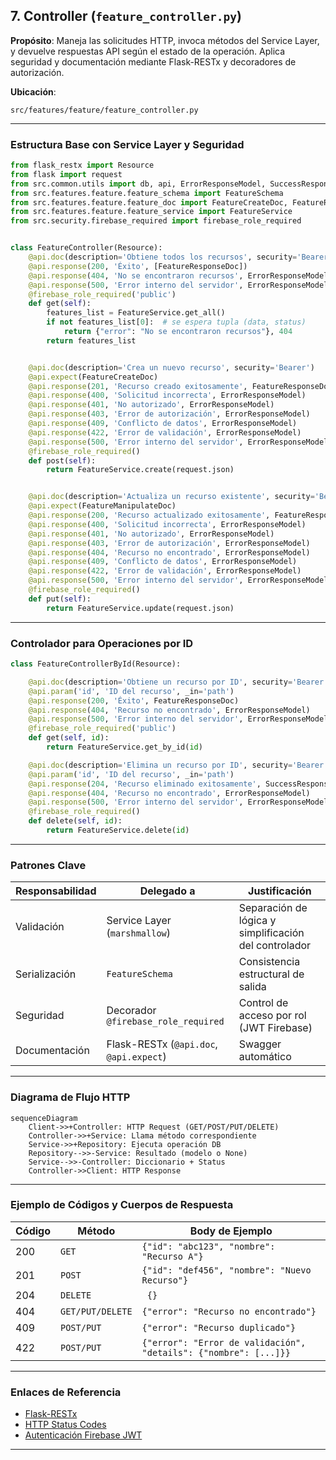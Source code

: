 ## 7. Controller (`feature_controller.py`)

**Propósito**: Maneja las solicitudes HTTP, invoca métodos del Service Layer, y devuelve respuestas API según el estado de la operación. Aplica seguridad y documentación mediante Flask-RESTx y decoradores de autorización.

**Ubicación**:

```
src/features/feature/feature_controller.py
```

---

### Estructura Base con Service Layer y Seguridad

```python
from flask_restx import Resource
from flask import request
from src.common.utils import db, api, ErrorResponseModel, SuccessResponseModel
from src.features.feature.feature_schema import FeatureSchema
from src.features.feature.feature_doc import FeatureCreateDoc, FeatureResponseDoc, FeatureManipulateDoc
from src.features.feature.feature_service import FeatureService
from src.security.firebase_required import firebase_role_required


class FeatureController(Resource):
    @api.doc(description='Obtiene todos los recursos', security='Bearer')
    @api.response(200, 'Éxito', [FeatureResponseDoc])
    @api.response(404, 'No se encontraron recursos', ErrorResponseModel)
    @api.response(500, 'Error interno del servidor', ErrorResponseModel)
    @firebase_role_required('public')
    def get(self):
        features_list = FeatureService.get_all()
        if not features_list[0]:  # se espera tupla (data, status)
            return {"error": "No se encontraron recursos"}, 404
        return features_list


    @api.doc(description='Crea un nuevo recurso', security='Bearer')
    @api.expect(FeatureCreateDoc)
    @api.response(201, 'Recurso creado exitosamente', FeatureResponseDoc)
    @api.response(400, 'Solicitud incorrecta', ErrorResponseModel)
    @api.response(401, 'No autorizado', ErrorResponseModel)
    @api.response(403, 'Error de autorización', ErrorResponseModel)
    @api.response(409, 'Conflicto de datos', ErrorResponseModel)
    @api.response(422, 'Error de validación', ErrorResponseModel)
    @api.response(500, 'Error interno del servidor', ErrorResponseModel)
    @firebase_role_required()
    def post(self):
        return FeatureService.create(request.json)


    @api.doc(description='Actualiza un recurso existente', security='Bearer')
    @api.expect(FeatureManipulateDoc)
    @api.response(200, 'Recurso actualizado exitosamente', FeatureResponseDoc)
    @api.response(400, 'Solicitud incorrecta', ErrorResponseModel)
    @api.response(401, 'No autorizado', ErrorResponseModel)
    @api.response(403, 'Error de autorización', ErrorResponseModel)
    @api.response(404, 'Recurso no encontrado', ErrorResponseModel)
    @api.response(409, 'Conflicto de datos', ErrorResponseModel)
    @api.response(422, 'Error de validación', ErrorResponseModel)
    @api.response(500, 'Error interno del servidor', ErrorResponseModel)
    @firebase_role_required()
    def put(self):
        return FeatureService.update(request.json)
```

---

### Controlador para Operaciones por ID

```python
class FeatureControllerById(Resource):

    @api.doc(description='Obtiene un recurso por ID', security='Bearer')
    @api.param('id', 'ID del recurso', _in='path')
    @api.response(200, 'Éxito', FeatureResponseDoc)
    @api.response(404, 'Recurso no encontrado', ErrorResponseModel)
    @api.response(500, 'Error interno del servidor', ErrorResponseModel)
    @firebase_role_required('public')
    def get(self, id):
        return FeatureService.get_by_id(id)

    @api.doc(description='Elimina un recurso por ID', security='Bearer')
    @api.param('id', 'ID del recurso', _in='path')
    @api.response(204, 'Recurso eliminado exitosamente', SuccessResponseModel)
    @api.response(404, 'Recurso no encontrado', ErrorResponseModel)
    @api.response(500, 'Error interno del servidor', ErrorResponseModel)
    @firebase_role_required()
    def delete(self, id):
        return FeatureService.delete(id)
```

---

### Patrones Clave

| Responsabilidad | Delegado a                              | Justificación                                         |
| --------------- | --------------------------------------- | ----------------------------------------------------- |
| Validación      | Service Layer (`marshmallow`)           | Separación de lógica y simplificación del controlador |
| Serialización   | `FeatureSchema`                         | Consistencia estructural de salida                    |
| Seguridad       | Decorador `@firebase_role_required`     | Control de acceso por rol (JWT Firebase)              |
| Documentación   | Flask-RESTx (`@api.doc`, `@api.expect`) | Swagger automático                                    |

---

### Diagrama de Flujo HTTP

```mermaid
sequenceDiagram
    Client->>+Controller: HTTP Request (GET/POST/PUT/DELETE)
    Controller->>+Service: Llama método correspondiente
    Service->>+Repository: Ejecuta operación DB
    Repository-->>-Service: Resultado (modelo o None)
    Service-->>-Controller: Diccionario + Status
    Controller->>Client: HTTP Response
```

---

### Ejemplo de Códigos y Cuerpos de Respuesta

| Código | Método           | Body de Ejemplo                                                  |
| ------ | ---------------- | ---------------------------------------------------------------- |
| 200    | `GET`            | `{"id": "abc123", "nombre": "Recurso A"}`                        |
| 201    | `POST`           | `{"id": "def456", "nombre": "Nuevo Recurso"}`                    |
| 204    | `DELETE`         | ` {}`                                                            |
| 404    | `GET/PUT/DELETE` | `{"error": "Recurso no encontrado"}`                             |
| 409    | `POST/PUT`       | `{"error": "Recurso duplicado"}`                                 |
| 422    | `POST/PUT`       | `{"error": "Error de validación", "details": {"nombre": [...]}}` |

---

### Enlaces de Referencia

* [Flask-RESTx](https://flask-restx.readthedocs.io/en/latest/)
* [HTTP Status Codes](https://developer.mozilla.org/en-US/docs/Web/HTTP/Status)
* [Autenticación Firebase JWT](https://firebase.google.com/docs/auth/admin/verify-id-tokens)

---
